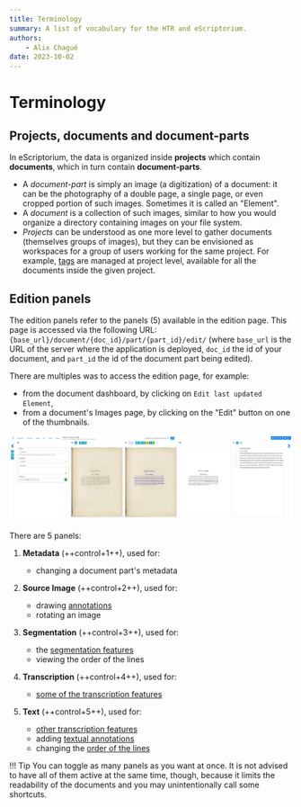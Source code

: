 ```yaml
---
title: Terminology
summary: A list of vocabulary for the HTR and eScriptorium.
authors:
    - Alix Chagué
date: 2023-10-02
---
```


# Terminology

## Projects, documents and document-parts

In eScriptorium, the data is organized inside **projects** which contain **documents**, which in turn contain **document-parts**.

- A *document-part* is simply an image (a digitization) of a document: it can be the photography of a double page, a single page, or even cropped portion of such images. Sometimes it is called an "Element".  
- A *document* is a collection of such images, similar to how you would organize a directory containing images on your file system.
- *Projects* can be understood as one more level to gather documents (themselves groups of images), but they can be envisioned as workspaces for a group of users working for the same project. For example, [tags](tags.md) are managed at project level, available for all the documents inside the given project.

## Edition panels

The edition panels refer to the panels (5) available in the edition page. This page is accessed via the following URL: `{base_url}/document/{doc_id}/part/{part_id}/edit/` (where `base_url` is the URL of the server where the application is deployed, `doc_id` the id of your document, and `part_id` the id of the document part being edited).

There are multiples was to access the edition page, for example:

- from the document dashboard, by clicking on `Edit last updated Element`,
- from a document's Images page, by clicking on the "Edit" button on one of the thumbnails.

![image: a screenshot of the Edit page with all the panels activated](img/terminology/panels.png "From left to right: Metadata, Source Image, Segmentation, Transcription, Text")

There are 5 panels:

1. **Metadata** (++control+1++), used for:
    - changing a document part's metadata <!-- todo: add link if we ever make a documentation somewhere -->

2. **Source Image** (++control+2++), used for:
    - drawing [annotations](annotate.md#draw-an-annotation-on-an-image)
    - rotating an image <!-- todo: add link if we ever make a documentation somewhere -->

3. **Segmentation** (++control+3++), used for:
    - the [segmentation features](segment.md)
    - viewing the order of the lines <!-- todo: add link if we ever detail -->
    <!--only in the most recent versions: - deactivating dynamic line ordering-->

4. **Transcription** (++control+4++), used for:
    - [some of the transcription features](transcribe.md#editing-with-the-transcription-panel)

5. **Text** (++control+5++), used for:
    - [other transcription features](transcribe.md#editing-with-the-text-panel)
    - adding [textual annotations](annotate.md#text-annotations)
    - changing the [order of the lines](segment.md#reordering)


!!! Tip
    You can toggle as many panels as you want at once. It is not advised to have all of them active at the same time, though, because it limits the readability of the documents and you may unintentionally call some shortcuts.



<!--
## Do you speak training?

todo 

-->